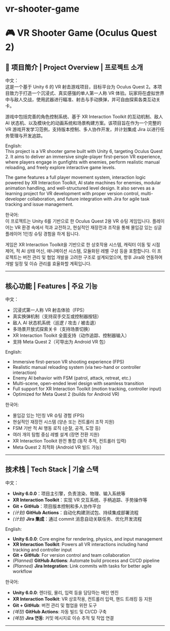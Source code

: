 # vr-shooter-game
# 🎮 VR Shooter Game (Oculus Quest 2)

## 🧾 项目简介 | Project Overview | 프로젝트 소개

中文：  
这是一个基于 Unity 6 的 VR 射击游戏项目，目标平台为 Oculus Quest 2。本项目致力于打造一个沉浸式、真实感强的单人第一人称 VR 体验。玩家将在虚拟世界中与敌人交战，使用武器进行瞄准、射击与手动换弹，并可自由探索各类互动关卡。

游戏中包括完善的角色控制系统、基于 XR Interaction Toolkit 的互动机制、敌人 AI 状态机、以及模块化的动画系统和场景构建方案。该项目旨在作为一个完整的 VR 游戏开发学习范例，支持版本控制、多人协作开发，并计划集成 Jira 以进行任务管理与开发追踪。

English:  
This project is a VR shooter game built with Unity 6, targeting Oculus Quest 2. It aims to deliver an immersive single-player first-person VR experience, where players engage in gunfights with enemies, perform realistic manual reloading, and freely explore interactive game levels.

The game features a full player movement system, interaction logic powered by XR Interaction Toolkit, AI state machines for enemies, modular animation handling, and well-structured level design. It also serves as a learning project for VR development with proper version control, multi-developer collaboration, and future integration with Jira for agile task tracking and issue management.

한국어:  
이 프로젝트는 Unity 6를 기반으로 한 Oculus Quest 2용 VR 슈팅 게임입니다. 플레이어는 VR 환경 속에서 적과 교전하고, 현실적인 재장전과 조작을 통해 몰입감 있는 싱글 플레이어 1인칭 슈팅 경험을 하게 됩니다.

게임은 XR Interaction Toolkit을 기반으로 한 상호작용 시스템, 캐릭터 이동 및 시점 제어, 적 AI 상태 머신, 애니메이션 시스템, 모듈화된 레벨 구성 등을 포함합니다. 이 프로젝트는 버전 관리 및 협업 개발을 고려한 구조로 설계되었으며, 향후 Jira와 연동하여 개발 일정 및 이슈 관리를 효율화할 계획입니다.

---

## 核心功能 | Features | 주요 기능

中文：
- 沉浸式第一人称 VR 射击体验（FPS）
- 真实换弹机制（支持双手交互或控制器按钮）
- 敌人 AI 状态机系统（巡逻 / 攻击 / 被击退）
- 多场景开放式探索关卡（支持场景切换）
- XR Interaction Toolkit 全面支持（动作追踪、控制器输入）
- 支持 Meta Quest 2（可导出为 Android VR 包）

English:
- Immersive first-person VR shooting experience (FPS)
- Realistic manual reloading system (via two-hand or controller interaction)
- Enemy AI behavior with FSM (patrol, attack, retreat, etc.)
- Multi-scene, open-ended level design with seamless transition
- Full support for XR Interaction Toolkit (motion tracking, controller input)
- Optimized for Meta Quest 2 (builds for Android VR)

한국어:
- 몰입감 있는 1인칭 VR 슈팅 경험 (FPS)
- 현실적인 재장전 시스템 (양손 또는 컨트롤러 조작 지원)
- FSM 기반 적 AI 행동 로직 (순찰, 공격, 도망 등)
- 여러 개의 탐험 중심 레벨 설계 (장면 전환 지원)
- XR Interaction Toolkit 완전 통합 (동작 추적, 컨트롤러 입력)
- Meta Quest 2 최적화 (Android VR 빌드 가능)

---

##  技术栈 | Tech Stack | 기술 스택

中文：
- **Unity 6.0.0**：项目主引擎，负责渲染、物理、输入系统等
- **XR Interaction Toolkit**：实现 VR 交互系统、手柄追踪、手势操作等
- **Git + GitHub**：项目版本控制和多人协作平台
- *(计划)* **GitHub Actions**：自动化构建测试包、持续集成部署流程
- *(计划)* **Jira 集成**：通过 commit 消息自动关联任务、优化开发流程

English:
- **Unity 6.0.0**: Core engine for rendering, physics, and input management
- **XR Interaction Toolkit**: Powers all VR interactions including hand tracking and controller input
- **Git + GitHub**: For version control and team collaboration
- *(Planned)* **GitHub Actions**: Automate build process and CI/CD pipeline
- *(Planned)* **Jira Integration**: Link commits with tasks for better agile workflow

한국어:
- **Unity 6.0.0**: 렌더링, 물리, 입력 등을 담당하는 메인 엔진
- **XR Interaction Toolkit**: VR 상호작용, 컨트롤러 입력, 핸드 트래킹 등 지원
- **Git + GitHub**: 버전 관리 및 협업을 위한 도구
- *(예정)* **GitHub Actions**: 자동 빌드 및 CI/CD 구축
- *(예정)* **Jira 연동**: 커밋 메시지로 이슈 추적 및 작업 연결

---